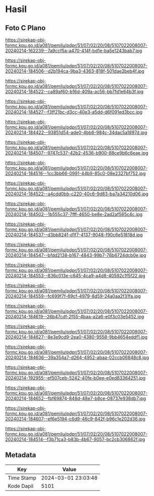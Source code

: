 # Hasil

## Foto C Plano

https://sirekap-obj-formc.kpu.go.id/a081/pemilu/pdpr/51/07/02/20/08/5107022008007-20240214-162239--7a9ccf5a-a470-414f-bd1e-ba5e1243bab7.jpg

https://sirekap-obj-formc.kpu.go.id/a081/pemilu/pdpr/51/07/02/20/08/5107022008007-20240214-184506--d2b194ca-9ba3-4363-818f-501dae2beb4f.jpg

https://sirekap-obj-formc.kpu.go.id/a081/pemilu/pdpr/51/07/02/20/08/5107022008007-20240214-184522--ca89af60-b16d-409a-ac56-bb7fd1e64b3f.jpg

https://sirekap-obj-formc.kpu.go.id/a081/pemilu/pdpr/51/07/02/20/08/5107022008007-20240214-184527--f3ff21bc-d3cc-40e3-a5dd-d6f091ed3bcc.jpg

https://sirekap-obj-formc.kpu.go.id/a081/pemilu/pdpr/51/07/02/20/08/5107022008007-20240214-184422--93851d54-ade0-4bb6-984c-34dac5a1897d.jpg

https://sirekap-obj-formc.kpu.go.id/a081/pemilu/pdpr/51/07/02/20/08/5107022008007-20240214-184507--9747c537-42b2-4536-b900-88ce9b6c6eae.jpg

https://sirekap-obj-formc.kpu.go.id/a081/pemilu/pdpr/51/07/02/20/08/5107022008007-20240214-184516--1cc3bb66-0991-44b9-85c0-08e2327bf752.jpg

https://sirekap-obj-formc.kpu.go.id/a081/pemilu/pdpr/51/07/02/20/08/5107022008007-20240214-184522--a4cdd0bb-c220-40c6-9d83-ba7a34210d06.jpg

https://sirekap-obj-formc.kpu.go.id/a081/pemilu/pdpr/51/07/02/20/08/5107022008007-20240214-184502--1b555c37-7fff-4650-be8e-2ad2af585c4c.jpg

https://sirekap-obj-formc.kpu.go.id/a081/pemilu/pdpr/51/07/02/20/08/5107022008007-20240214-184537--d3bb824f-d1f7-4137-9048-f90c6e51818d.jpg

https://sirekap-obj-formc.kpu.go.id/a081/pemilu/pdpr/51/07/02/20/08/5107022008007-20240214-184547--bfdd2138-b167-4843-99b7-76b6724dcb0e.jpg

https://sirekap-obj-formc.kpu.go.id/a081/pemilu/pdpr/51/07/02/20/08/5107022008007-20240214-184553--836c013e-c645-4ca9-a4d8-40592c1f5f22.jpg

https://sirekap-obj-formc.kpu.go.id/a081/pemilu/pdpr/51/07/02/20/08/5107022008007-20240214-184559--fc699f7f-69cf-4979-8d59-24a0aa2f31fa.jpg

https://sirekap-obj-formc.kpu.go.id/a081/pemilu/pdpr/51/07/02/20/08/5107022008007-20240214-184619--26b47cdf-2f55-4baa-a2a6-e0f3c03e5452.jpg

https://sirekap-obj-formc.kpu.go.id/a081/pemilu/pdpr/51/07/02/20/08/5107022008007-20240214-184627--8e3e9cd9-2ea0-4380-9558-9bb4654eddf1.jpg

https://sirekap-obj-formc.kpu.go.id/a081/pemilu/pdpr/51/07/02/20/08/5107022008007-20240214-184636--39a354a7-d264-4952-abaa-02ccb06848c8.jpg

https://sirekap-obj-formc.kpu.go.id/a081/pemilu/pdpr/51/07/02/20/08/5107022008007-20240214-192955--ef507ceb-5242-40fe-b0ee-e0ed83364251.jpg

https://sirekap-obj-formc.kpu.go.id/a081/pemilu/pdpr/51/07/02/20/08/5107022008007-20240214-184652--fbf69874-848d-48e7-b8ce-08737e938db7.jpg

https://sirekap-obj-formc.kpu.go.id/a081/pemilu/pdpr/51/07/02/20/08/5107022008007-20240214-184607--ef6e5194-c6d9-46c9-842f-b96c1e202d36.jpg

https://sirekap-obj-formc.kpu.go.id/a081/pemilu/pdpr/51/07/02/20/08/5107022008007-20240214-184514--f3b71ca3-b83b-4b67-9057-bc2cb306862f.jpg


## Metadata

| Key        | Value               |
| ---------- | ------------------- |
| Time Stamp | 2024-03-01 23:03:48 |
| Kode Dapil | 5101                |



